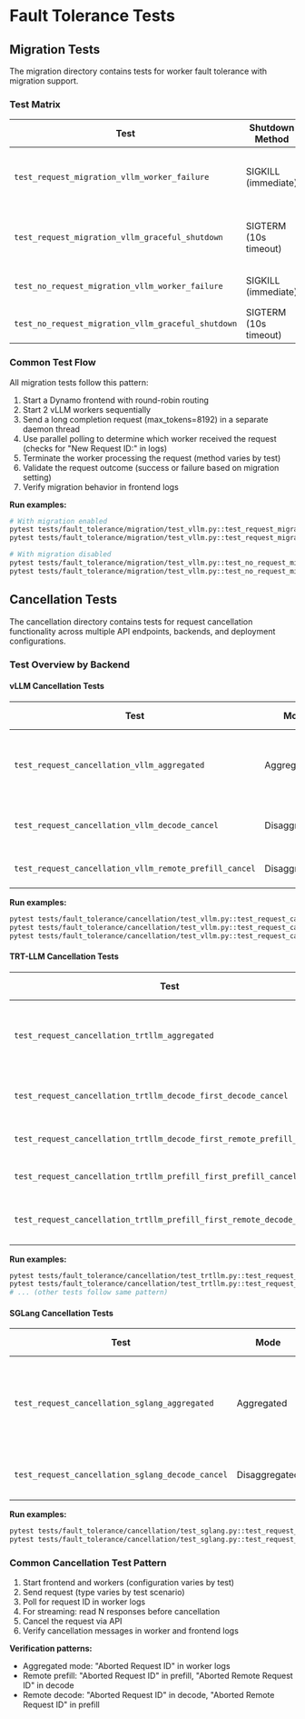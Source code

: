 # Fault Tolerance Tests

## Migration Tests

The migration directory contains tests for worker fault tolerance with migration support.

### Test Matrix

| Test | Shutdown Method | Migration Enabled | Expected Result | Verification |
|------|----------------|-------------------|-----------------|--------------|
| `test_request_migration_vllm_worker_failure` | SIGKILL (immediate) | Yes (default) | Request succeeds | "Stream disconnected... recreating stream..." in logs |
| `test_request_migration_vllm_graceful_shutdown` | SIGTERM (10s timeout) | Yes (default) | Request succeeds | "Stream disconnected... recreating stream..." in logs |
| `test_no_request_migration_vllm_worker_failure` | SIGKILL (immediate) | No (migration_limit=0) | Request fails (500) | "Migration limit exhausted" in logs |
| `test_no_request_migration_vllm_graceful_shutdown` | SIGTERM (10s timeout) | No (migration_limit=0) | Request fails (500) | "Migration limit exhausted" in logs |

### Common Test Flow

All migration tests follow this pattern:

1. Start a Dynamo frontend with round-robin routing
2. Start 2 vLLM workers sequentially
3. Send a long completion request (max_tokens=8192) in a separate daemon thread
4. Use parallel polling to determine which worker received the request (checks for "New Request ID:" in logs)
5. Terminate the worker processing the request (method varies by test)
6. Validate the request outcome (success or failure based on migration setting)
7. Verify migration behavior in frontend logs

**Run examples:**
```bash
# With migration enabled
pytest tests/fault_tolerance/migration/test_vllm.py::test_request_migration_vllm_worker_failure -v -s
pytest tests/fault_tolerance/migration/test_vllm.py::test_request_migration_vllm_graceful_shutdown -v -s

# With migration disabled
pytest tests/fault_tolerance/migration/test_vllm.py::test_no_request_migration_vllm_worker_failure -v -s
pytest tests/fault_tolerance/migration/test_vllm.py::test_no_request_migration_vllm_graceful_shutdown -v -s
```

## Cancellation Tests

The cancellation directory contains tests for request cancellation functionality across multiple
API endpoints, backends, and deployment configurations.

### Test Overview by Backend

#### vLLM Cancellation Tests

| Test | Mode | Cancellation Phase | Request Type | Setup |
|------|------|-------------------|--------------|-------|
| `test_request_cancellation_vllm_aggregated` | Aggregated | During generation | 3 scenarios: completion, chat, streaming chat | 1 worker |
| `test_request_cancellation_vllm_decode_cancel` | Disaggregated | Remote decode | Streaming chat (5 responses read) | Prefill + Decode workers |
| `test_request_cancellation_vllm_remote_prefill_cancel` | Disaggregated | Remote prefill | Completion (long prompt) | Prefill + Decode workers |

**Run examples:**
```bash
pytest tests/fault_tolerance/cancellation/test_vllm.py::test_request_cancellation_vllm_aggregated -v -s
pytest tests/fault_tolerance/cancellation/test_vllm.py::test_request_cancellation_vllm_decode_cancel -v -s
pytest tests/fault_tolerance/cancellation/test_vllm.py::test_request_cancellation_vllm_remote_prefill_cancel -v -s
```

#### TRT-LLM Cancellation Tests

| Test | Mode | Strategy | Cancellation Phase | Request Type | Setup |
|------|------|----------|-------------------|--------------|-------|
| `test_request_cancellation_trtllm_aggregated` | Aggregated | N/A | During generation | 3 scenarios: completion, chat, streaming chat | 1 worker (prefill_and_decode) |
| `test_request_cancellation_trtllm_decode_first_decode_cancel` | Disaggregated | Decode-first | Remote decode | Streaming chat (5 responses read) | Prefill + Decode workers |
| `test_request_cancellation_trtllm_decode_first_remote_prefill_cancel` | Disaggregated | Decode-first | Remote prefill | Completion (long prompt) | Prefill + Decode workers |
| `test_request_cancellation_trtllm_prefill_first_prefill_cancel` | Disaggregated | Prefill-first | Local prefill | Completion (long prompt) | Decode + Prefill workers |
| `test_request_cancellation_trtllm_prefill_first_remote_decode_cancel` | Disaggregated | Prefill-first | Remote decode | Streaming chat (5 responses read) | Decode + Prefill workers |

**Run examples:**
```bash
pytest tests/fault_tolerance/cancellation/test_trtllm.py::test_request_cancellation_trtllm_aggregated -v -s
pytest tests/fault_tolerance/cancellation/test_trtllm.py::test_request_cancellation_trtllm_decode_first_decode_cancel -v -s
# ... (other tests follow same pattern)
```

#### SGLang Cancellation Tests

| Test | Mode | Cancellation Phase | Request Type | Setup | Notes |
|------|------|-------------------|--------------|-------|-------|
| `test_request_cancellation_sglang_aggregated` | Aggregated | During generation | 3 scenarios: completion, chat, streaming chat (1 response read) | 1 worker | ⚠️ Flaky: SGLang prefill cancellation issues |
| `test_request_cancellation_sglang_decode_cancel` | Disaggregated | Remote decode | Streaming chat (1 response read) | Decode + Prefill workers | Requires 2 GPUs |

**Run examples:**
```bash
pytest tests/fault_tolerance/cancellation/test_sglang.py::test_request_cancellation_sglang_aggregated -v -s
pytest tests/fault_tolerance/cancellation/test_sglang.py::test_request_cancellation_sglang_decode_cancel -v -s
```

### Common Cancellation Test Pattern

1. Start frontend and workers (configuration varies by test)
2. Send request (type varies by test scenario)
3. Poll for request ID in worker logs
4. For streaming: read N responses before cancellation
5. Cancel the request via API
6. Verify cancellation messages in worker and frontend logs

**Verification patterns:**
- Aggregated mode: "Aborted Request ID" in worker logs
- Remote prefill: "Aborted Request ID" in prefill, "Aborted Remote Request ID" in decode
- Remote decode: "Aborted Request ID" in decode, "Aborted Remote Request ID" in prefill
